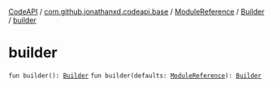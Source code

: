 [CodeAPI](../../../index.md) / [com.github.jonathanxd.codeapi.base](../../index.md) / [ModuleReference](../index.md) / [Builder](index.md) / [builder](.)

# builder

`fun builder(): `[`Builder`](index.md)
`fun builder(defaults: `[`ModuleReference`](../index.md)`): `[`Builder`](index.md)